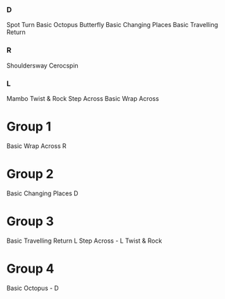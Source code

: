 
### D
Spot Turn
Basic Octopus
Butterfly
Basic Changing Places
Basic Travelling Return


### R
Shouldersway
Cerocspin

### L
Mambo
Twist & Rock
Step Across
Basic Wrap Across






# Group 1
Basic Wrap Across R


# Group 2
Basic Changing Places D


# Group 3
Basic Travelling Return L
Step Across - L
Twist & Rock


# Group 4
Basic Octopus - D

